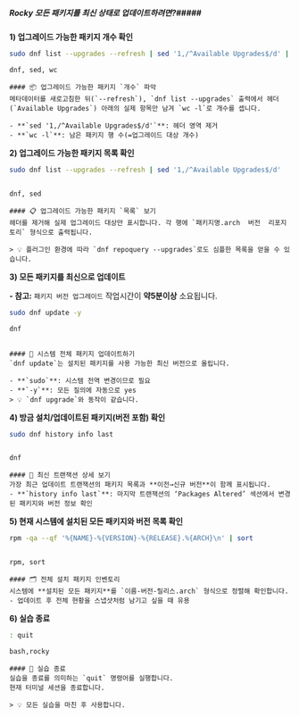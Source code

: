##### Rocky 모든 패키지를 최신 상태로 업데이트하려면?#####

**1) 업그레이드 가능한 패키지 개수 확인**

```bash
sudo dnf list --upgrades --refresh | sed '1,/^Available Upgrades$/d' | wc -l
```

```tech
dnf, sed, wc
```

```desc
#### 📦 업그레이드 가능한 패키지 `개수` 파악
메타데이터를 새로고침한 뒤(`--refresh`), `dnf list --upgrades` 출력에서 헤더(`Available Upgrades`) 아래의 실제 항목만 남겨 `wc -l`로 개수를 셉니다.

- **`sed '1,/^Available Upgrades$/d'`**: 헤더 영역 제거
- **`wc -l`**: 남은 패키지 행 수(=업그레이드 대상 개수)
```

**2) 업그레이드 가능한 패키지 목록 확인**

```bash
sudo dnf list --upgrades --refresh | sed '1,/^Available Upgrades$/d'
```

```no-err-check
```

```tech
dnf, sed
```

```desc
#### 📋 업그레이드 가능한 패키지 `목록` 보기
헤더를 제거해 실제 업그레이드 대상만 표시합니다. 각 행에 `패키지명.arch  버전  리포지토리` 형식으로 출력됩니다.

> 💡 플러그인 환경에 따라 `dnf repoquery --upgrades`로도 심플한 목록을 얻을 수 있습니다.
```

**3) 모든 패키지를 최신으로 업데이트**

**- 참고:** `패키지 버전 업그레이드` 작업시간이 **약5분이상** 소요됩니다.

```bash
sudo dnf update -y
```

```tech
dnf
```

```no-err-check
```

```desc
#### 🔄 시스템 전체 패키지 업데이트하기
`dnf update`는 설치된 패키지를 사용 가능한 최신 버전으로 올립니다.

- **`sudo`**: 시스템 전역 변경이므로 필요
- **`-y`**: 모든 질의에 자동으로 yes
> 💡 `dnf upgrade`와 동작이 같습니다.
```

**4) 방금 설치/업데이트된 패키지(버전 포함) 확인**

```bash
sudo dnf history info last
```

```no-err-check
```

```tech
dnf
```

```desc
#### 🧾 최신 트랜잭션 상세 보기
가장 최근 업데이트 트랜잭션의 패키지 목록과 **이전→신규 버전**이 함께 표시됩니다.
- **`history info last`**: 마지막 트랜잭션의 ‘Packages Altered’ 섹션에서 변경된 패키지와 버전 정보 확인
```

**5) 현재 시스템에 설치된 모든 패키지와 버전 목록 확인**

```bash
rpm -qa --qf '%{NAME}-%{VERSION}-%{RELEASE}.%{ARCH}\n' | sort
```

```no-err-check
```

```tech
rpm, sort
```

```desc
#### 🗂 전체 설치 패키지 인벤토리
시스템에 **설치된 모든 패키지**를 `이름-버전-릴리스.arch` 형식으로 정렬해 확인합니다.
- 업데이트 후 전체 현황을 스냅샷처럼 남기고 싶을 때 유용
```

**6) 실습 종료**

```bash
: quit
```

```tech
bash,rocky
```

```desc
#### 👋 실습 종료
실습을 종료를 의미하는 `quit` 명령어를 실행합니다.
현재 터미널 세션을 종료합니다.

> 💡 모든 실습을 마친 후 사용합니다.
```